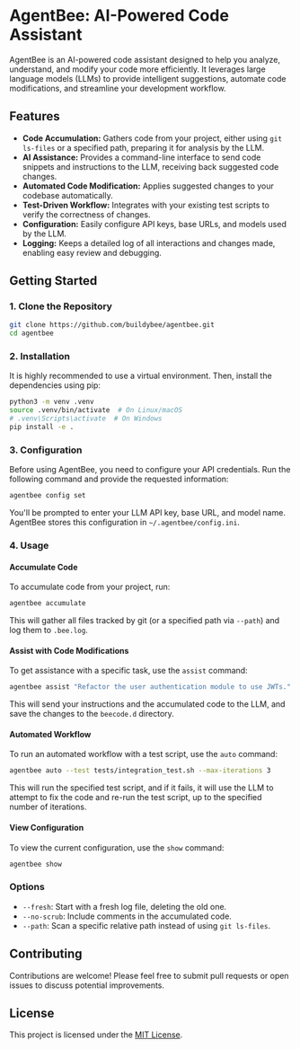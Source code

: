 # AgentBee: AI-Powered Code Assistant

AgentBee is an AI-powered code assistant designed to help you analyze, understand, and modify your code more efficiently. It leverages large language models (LLMs) to provide intelligent suggestions, automate code modifications, and streamline your development workflow.

## Features

*   **Code Accumulation:** Gathers code from your project, either using `git ls-files` or a specified path, preparing it for analysis by the LLM.
*   **AI Assistance:** Provides a command-line interface to send code snippets and instructions to the LLM, receiving back suggested code changes.
*   **Automated Code Modification:** Applies suggested changes to your codebase automatically.
*   **Test-Driven Workflow:** Integrates with your existing test scripts to verify the correctness of changes.
*   **Configuration:** Easily configure API keys, base URLs, and models used by the LLM.
*   **Logging:** Keeps a detailed log of all interactions and changes made, enabling easy review and debugging.

## Getting Started

### 1. Clone the Repository

```bash
git clone https://github.com/buildybee/agentbee.git
cd agentbee
```

### 2. Installation

It is highly recommended to use a virtual environment. Then, install the dependencies using pip:

```bash
python3 -m venv .venv
source .venv/bin/activate  # On Linux/macOS
# .venv\Scripts\activate  # On Windows
pip install -e .
```

### 3. Configuration

Before using AgentBee, you need to configure your API credentials. Run the following command and provide the requested information:

```bash
agentbee config set
```

You'll be prompted to enter your LLM API key, base URL, and model name.  AgentBee stores this configuration in `~/.agentbee/config.ini`.

### 4. Usage

#### Accumulate Code

To accumulate code from your project, run:

```bash
agentbee accumulate
```

This will gather all files tracked by git (or a specified path via `--path`) and log them to `.bee.log`.

#### Assist with Code Modifications

To get assistance with a specific task, use the `assist` command:

```bash
agentbee assist "Refactor the user authentication module to use JWTs." --output beecode.d
```

This will send your instructions and the accumulated code to the LLM, and save the changes to the `beecode.d` directory.

#### Automated Workflow

To run an automated workflow with a test script, use the `auto` command:

```bash
agentbee auto --test tests/integration_test.sh --max-iterations 3
```

This will run the specified test script, and if it fails, it will use the LLM to attempt to fix the code and re-run the test script, up to the specified number of iterations.

#### View Configuration

To view the current configuration, use the `show` command:

```bash
agentbee show
```

### Options

*   `--fresh`: Start with a fresh log file, deleting the old one.
*   `--no-scrub`: Include comments in the accumulated code.
*   `--path`: Scan a specific relative path instead of using `git ls-files`.

## Contributing

Contributions are welcome! Please feel free to submit pull requests or open issues to discuss potential improvements.

## License

This project is licensed under the [MIT License](LICENSE).

